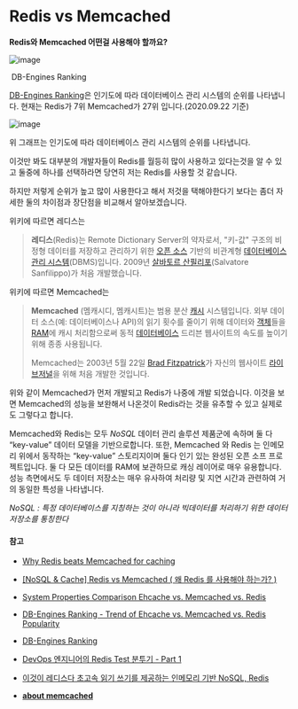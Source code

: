 # Redis vs Memcached



**Redis와 Memcached 어떤걸 사용해야 할까요?**

![image](https://user-images.githubusercontent.com/55625864/93844408-05489600-fcd8-11ea-9a6f-f235ee946f3b.png)

​																					DB-Engines Ranking

[DB-Engines Ranking](https://db-engines.com/en/ranking)은 인기도에 따라 데이터베이스 관리 시스템의 순위를 나타냅니다. 현재는 Redis가 7위 Memcached가 27위 입니다.(2020.09.22 기준)

![image](https://user-images.githubusercontent.com/55625864/93845668-a1749c00-fcdc-11ea-9154-46dfaf1bf258.png)



위 그래프는 인기도에 따라 데이터베이스 관리 시스템의 순위를 나타냅니다.

이것만 봐도 대부분의 개발자들이 Redis를 월등히 많이 사용하고 있다는것을 알 수 있고 둘중에 하나를 선택하라면 당연히 저는 Redis를 사용할 것 같습니다.



하지만 저렇게 순위가 높고 많이 사용한다고 해서 저것을 택해야한다기 보다는 좀더 자세한 둘의 차이점과 장단점을 비교해서 알아보겠습니다.



위키에 따르면 레디스는

> **레디스**(Redis)는 Remote Dictionary Server의 약자로서, "키-값" 구조의 비정형 데이터를 저장하고 관리하기 위한 [오픈 소스](https://ko.wikipedia.org/wiki/오픈_소스) 기반의 비관계형 [데이터베이스 관리 시스템](https://ko.wikipedia.org/wiki/데이터베이스_관리_시스템)(DBMS)입니다. 2009년 [살바토르 산필리포](https://ko.wikipedia.org/w/index.php?title=살바토르_산필리포&action=edit&redlink=1)(Salvatore Sanfilippo)가 처음 개발했습니다.

위키에 따르면 Memcached는

> **Memcached** (멤캐시디, 멤캐시트)는 범용 분산 [캐시](https://ko.wikipedia.org/wiki/캐시) 시스템입니다. 외부 데이터 소스(예: 데이터베이스나 API)의 읽기 횟수를 줄이기 위해 데이터와 [객체](https://ko.wikipedia.org/wiki/객체_(컴퓨터_과학))들을 [RAM](https://ko.wikipedia.org/wiki/랜덤_액세스_메모리)에 캐시 처리함으로써 동적 [데이터베이스](https://ko.wikipedia.org/wiki/데이터베이스) 드리븐 웹사이트의 속도를 높이기 위해 종종 사용됩니다.
>
> Memcached는 2003년 5월 22일 [Brad Fitzpatrick](https://ko.wikipedia.org/w/index.php?title=Brad_Fitzpatrick&action=edit&redlink=1)가 자신의 웹사이트 [라이브저널](https://ko.wikipedia.org/wiki/라이브저널)을 위해 처음 개발한 것입니다.



위와 같이 Memcached가 먼저 개발되고 Redis가 나중에 개발 되었습니다. 이것을 보면 Memcached의 성능을 보완해서 나온것이 Redis라는 것을 유추할 수 있고 실제로도 그렇다고 합니다.



Memcached와 Redis는 모두 *NoSQL* 데이터 관리 솔루션 제품군에 속하며 둘 다 “key-value” 데이터 모델을 기반으로합니다. 또한, Memcached 와 Redis 는 인메모리 위에서 동작하는 “key-value” 스토리지이며 둘다 인기 있는 완성된 오픈 소프 프로젝트입니다. 둘 다 모든 데이터를 RAM에 보관하므로 캐싱 레이어로 매우 유용합니다. 성능 측면에서도 두 데이터 저장소는 매우 유사하여 처리량 및 지연 시간과 관련하여 거의 동일한 특성을 나타냅니다.

*NoSQL : 특정 데이터베이스를 지칭하는 것이 아니라 빅데이터를 처리하기 위한 데이터저장소를 통칭한다*







#### 참고

- [Why Redis beats Memcached for caching](https://www.infoworld.com/article/3063161/why-redis-beats-memcached-for-caching.html)

- [[NoSQL & Cache] Redis vs Memcached ( 왜 Redis 를 사용해야 하는가? )](http://blog.leekyoungil.com/?p=200)

- [System Properties Comparison Ehcache vs. Memcached vs. Redis](https://db-engines.com/en/system/Ehcache%3bMemcached%3bRedis)
- [DB-Engines Ranking - Trend of Ehcache vs. Memcached vs. Redis Popularity]()
- [DB-Engines Ranking](https://db-engines.com/en/ranking)

- [DevOps 엔지니어의 Redis Test 분투기 - Part 1](https://helloworld.kurly.com/blog/redis-fight-part-1/)
- [이것이 레디스다 초고속 읽기 쓰기를 제공하는 인메모리 기반 NoSQL, Redis](https://book.naver.com/bookdb/book_detail.nhn?bid=7334741)

- **[about memcached](http://www.memcached.org/about)**